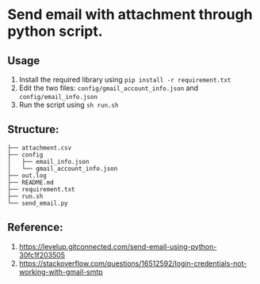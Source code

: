 # Send email with attachment through python script.

## Usage

1. Install the required library using `pip install -r requirement.txt`
2. Edit the two files: `config/gmail_account_info.json` and `config/email_info.json`
3. Run the script using `sh run.sh`

## Structure:
```
├── attachment.csv
├── config
│   ├── email_info.json
│   └── gmail_account_info.json
├── out.log
├── README.md
├── requirement.txt
├── run.sh
└── send_email.py
```

## Reference:
1. https://levelup.gitconnected.com/send-email-using-python-30fc1f203505
2. https://stackoverflow.com/questions/16512592/login-credentials-not-working-with-gmail-smtp 